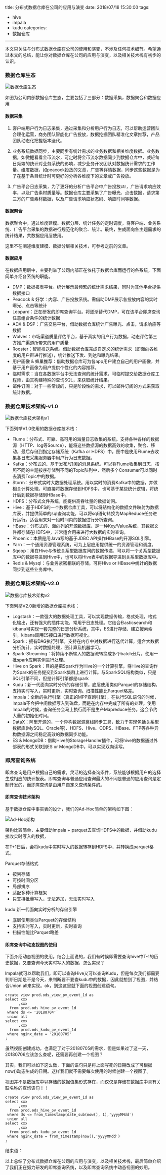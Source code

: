 title: 分布式数据仓库在公司的应用与演变
date: 2018/07/18 15:30:00
tags:
- hive
- impala
- kudu
categories:
- 数据仓库

---


本文只关注与分布式数据仓库在公司的使用和演变，不涉及任何技术细节。希望通过本文的总结，能让你对数据仓库在公司的应用与演变，以及相关技术栈有初步的认识。

<!--more-->


### 数据仓库生态

![数据仓库生态](/img/dw/dw-system.png)

如图为公司内部数据仓库生态，主要包括了三部分：数据采集，数据聚合和数据应用

#### 数据采集


1. 客户端用户行为日志采集，通过采集和分析用户行为日志，可以帮助运营团队合理化运营，商务团队智能化广告投放，数据挖掘团队精准化文章推荐，产品团队动态化把握版本迭代。

2. 业务系统数据同步，主要同步有统计需求的业务数据和相关维度数据。业务数据，如微鲤看看金币流水，可定时将金币流水数据同步到数据仓库中，减轻每日频繁的统计对业务系统的影响，减少业务开发团队对数据统计需求的工作量。维度数据，如peacock投放的文章，广告等详情数据，同步这些数据是为了在基于条目统计时可更好的分析各维度下的文章或广告投放。

3. 广告平台日志采集，为了更好的分析广告平台中广告投放ctr，广告请求响应效率，以及广告素材质量等。数据仓库主要采集了广告曝光、点击数据，请求第三方的广告素材数据，以及广告请求响应状态码、响应时间等数据。

#### 数据聚合

数据聚合中，通过维度建模、数据分层、统计任务的定时调度，将客户端、业务系统、广告平台采集的数据进行规范化的聚合、统计。最终，生成面向各主题需求的统计结果，共数据应用层使用。

这里不在阐述维度建模、数据分层相关技术，可参考之前的文章。

#### 数据应用

在数据应用层中，主要列举了公司内部正在依托于数据仓库而运行的各系统，下面简单介绍各系统的职能。

- DMP：数据报表平台。统计展示最频繁的统计需求结果，同时为其他平台提供数据接口
- Peacock & 好学：内容、广告投放系统。需借助DMP展示各投放内容的实时曝光、点击等统计
- Leopard：正在研发的即席查询平台。将逐渐替代DMP，可在该平台即席查询任意组合条件的统计数据
- ADX & DSP：广告交易平台，借助数据仓库统计广告曝光、点击，请求响应等数据
- Wolves：市场渠道质量评估平台，基于真实的用户行为数据，动态评估第三方推广渠道所带来的用户质量
- Rooster：智能推送系统。借助数据仓库完成自定义的统计需求（即面向各维度的用户群进行推送），统计推送下发、到达和曝光结果。
- 用户画像 & 蜂巢推荐：借助数据仓库可为各app用户建立自己的用户画像，并基于用户画像为用户提供个性化的内容推荐。
- 临时需求：当在各数据平台中无法查询的统计需求，可临时提交给数据仓库工程师，由其构建特殊的查询SQL，来获取统计结果。
- 邮件订阅：对于一些常规的，只是阶段性的需求，可以邮件订阅的方式来获取统计数据。


### 数据仓库技术架构-v1.0

![数据仓库技术架构v1](/img/dw/technical-architecture-old.jpg)


下面列举V1.0使用的数据仓库技术栈：

- Flume：分布式、可靠、高可用的海量日志收集的系统。支持各种各样的数据源（HTTP、log等Source），能将这些数据源的数据高效的收集，聚合、移动，最后存储到指定存储系统（Kafka or HDFS）中。图中是使用Flume去收集各日志采集服务器中用户行为日志数据。
- Kafka：分布式的、基于发布/订阅的消息系统。可以将Flume收集到日志，按照不同的主题按序存储到不同的Topic队列中，然后多个Consumer可以同时去消费Topic中的数据。
- Storm：分布式实时大数据处理系统。用以实时的消费Kafka中的数据，并做相关计算处理。可直接将数据存储到HDFS中，也可基于某些统计逻辑，将统计后到数据存储到HBase中。
- HDFS：分布式文件系统，能提供高吞吐量的数据访问。
- Hive：基于HDFS的一个数据仓库工具，可以将结构化的数据文件映射为数据库表，并提供简单的sql查询功能，可以将sql语句转换为MapReduce任务进行运行。适合用来对一段时间内的数据进行分析查询。
- HBase：分布式的、面向列的开源数据库，是一种Key/Value系统，其数据文件都存储在HDFS中，非常适合用来进行大数据的实时查询。
- Phoenix：本质是用Java写的基于JDBC API操作HBase的开源SQL引擎。
- Yarn：一个通用资源管理系统，可为上层应用提供统一的资源管理和调度。
- Sqoop：用在Hive与传统关系型数据库间的数据传递，可以将一个关系型数据库中的数据导进到Hive中，也可以将Hive表中的数据导进到关系型数据库中。
- Redis & Mysql：与业务紧密相联的存储。可将Hive or HBase中统计的数据同步到这些业务库中。


### 数据仓库技术架构-v2.0

![数据仓库技术架构v2](/img/dw/technical-architecture-new.jpg)


下面列举V2.0新增的数据仓库技术栈：

- Logstash：一款强大的数据处理工具，可以实现数据传输，格式处理，格式化输出，还有强大的插件功能，常用于日志处理。它结合Elasticsearch和kibana可实现一套完整的日志分析系统，其中，ES进行存储、建立搜索索引，kibana调用ES接口进行数据可视化。
- Spark：拥有DAG执行引擎，支持在内存中对数据进行迭代计算，适合大数据分析统计，实时数据处理，图计算及机器学习。
- Spark-Streaming：将持续不断输入的数据流转换成多个batch分片，使用一批spark应用实例进行处理。
- Hive on Spark：目的是把Spark作为Hive的一个计算引擎，将Hive的查询作为Spark的任务提交到Spark集群上进行计算。与SparkSQL结构类似，只是SQL引擎不同，但是计算引擎都是spark
- Kudu：新一代面向实时分析的存储引擎，底层使用类似Parquet的存储结构，支持实时写入，实时更新，实时查询。扫描性能比Parquet略差。
- Impala：全新的执行引擎（真正的MPP查询引擎），在执行SQL语句的时候，Impala不会把中间数据写入到磁盘，而是在内存中完成了所有的处理。使用Impala的时候，查询任务会马上执行而不是生产Mapreduce任务，这会节约大量的初始化时间。
- DataX：阿里开源的，一个异构数据源离线同步工具，致力于实现包括关系型数据库(MySQL、Oracle等)、HDFS、Hive、ODPS、HBase、FTP等各种异构数据源之间稳定高效的数据同步功能。
- ES & MongoDB：借助Hive的StorageHandler插件，可将hive的数据通过外部表的形式关联到ES or MongoDB中，可以实现双向读写。


### 即席查询系统

即席查询是用户根据自己的需求，灵活的选择查询条件，系统能够根据用户的选择生成相应的统计报表。即席查询与普通应用查询最大的不同是普通的应用查询是定制开发的，而即席查询是由用户自定义查询条件的。

#### 即席查询技术架构

基于数据仓库中事实表的设计，我们的Ad-Hoc简单的架构如下图：

![Ad-Hoc架构](/img/impala/ad-hoc-query.png)

架构比较简单，主要借助Impala + parquet去查询HDFS中的数据，并借助kudu接收实时写入的数据，

在T+1日后，会将kudu中实时写入的数据转存到HDFS中，并转换成parquet格式。

Parquet存储格式

- 按列存储
- 可按时间分区
- 局部排序
- 适配多种计算框架
- 只支持批量写入，无法追加，无法实时写入

kudu 新一代面向实时分析的存储引擎

- 底层使用类似Parquet的存储结构
- 支持实时写入，实时更新，实时查询
- 扫描性能比Parquet略差

#### 即席查询中动态视图的使用

下面介绍动态视图的使用，结合上面说的，我们有时候即需要查询hive中T-1的历史数据，又要查询今天实时写入的数据，怎么实现？

Impala就可以帮助我们，即可以查询Hive又可以查询Kudu，但是每次我们都需要判断日期是不是今天，来判断要不要查kudu中的数据，因此就想到了视图，并结合Union all来实现。ok，到这这里就下面的视图创建语句。

```
create view prod.ods_view_pv_event_1d as
select xxx
      ,xxx
  from prod.ods_hive_pv_event_1d
 where ds <= '20180704'
 union all
select xxx
      ,xxx
  from prod.ods_kudu_pv_event_1d
 where nginx_date = '20180705'
;
```

虽然视图创建成功，也满足了对于20180705的需求，但是如果过了这一天，20180706应该怎么查呢，还需要再创建一个视图？

其实，我们可以如下这么做，下面的语句只是将上面写死的日期改成了可根据now()动态生成的日期。这样我们就不需要每次使用的时候创建一个视图了。

视图并不是数据库中以存储的数据值集形式存在，而仅仅是存储在数据库中具有关联名称的查询语句！！

```
create view prod.ods_view_pv_event_1d as
select xxx
      ,xxx
  from prod.ods_hive_pv_event_1d
 where ds <= from_timestamp(date_sub(now(), 1),'yyyyMMdd')
 union all
select xxx
      ,xxx
  from prod.ods_kudu_pv_event_1d
 where nginx_date = from_timestamp(now(),'yyyyMMdd')
;

```

结束语：

以上总结了分布式数据仓库在公司的应用与演变，以及相关技术栈，最后简单介绍了我们正在努力研发的即席查询系统，以及即席查询系统中动态视图的妙用。





